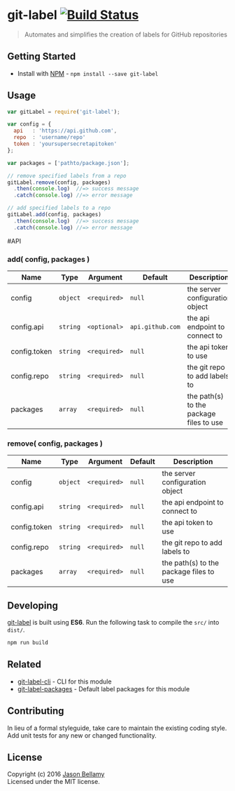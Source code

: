 # git-label [![Build Status](https://travis-ci.org/jasonbellamy/git-label.svg)](https://travis-ci.org/jasonbellamy/git-label)

> Automates and simplifies the creation of labels for GitHub repositories


## Getting Started

- Install with [NPM](https://www.npmjs.org/) - `npm install --save git-label`


## Usage

```javascript
var gitLabel = require('git-label');

var config = {
  api   : 'https://api.github.com',
  repo  : 'username/repo'
  token : 'yoursupersecretapitoken'
};

var packages = ['pathto/package.json'];

// remove specified labels from a repo
gitLabel.remove(config, packages)
  .then(console.log)  //=> success message
  .catch(console.log) //=> error message

// add specified labels to a repo
gitLabel.add(config, packages)
  .then(console.log)  //=> success message
  .catch(console.log) //=> error message
```


#API

### add( config, packages )

Name         | Type     | Argument     | Default          | Description
-------------|----------|--------------|------------------|------------
config       | `object` | `<required>` | `null`           | the server configuration object
config.api   | `string` | `<optional>` | `api.github.com` | the api endpoint to connect to
config.token | `string` | `<required>` | `null`           | the api token to use
config.repo  | `string` | `<required>` | `null`           | the git repo to add labels to
packages     | `array`  | `<required>` | `null`           | the path(s) to the package files to use

### remove( config, packages )

Name         | Type     | Argument     | Default | Description
-------------|----------|--------------|---------|------------
config       | `object` | `<required>` | `null`  | the server configuration object
config.api   | `string` | `<required>` | `null`  | the api endpoint to connect to
config.token | `string` | `<required>` | `null`  | the api token to use
config.repo  | `string` | `<required>` | `null`  | the git repo to add labels to
packages     | `array`  | `<required>` | `null`  | the path(s) to the package files to use


## Developing

[git-label](https://github.com/jasonbellamy/git-label) is built using **ES6**. Run the following task to compile the `src/` into `dist/`.

```bash
npm run build
```


## Related

- [git-label-cli](https://github.com/jasonbellamy/git-label-cli) - CLI for this module
- [git-label-packages](https://github.com/jasonbellamy/git-label-packages) - Default label packages for this module


## Contributing
In lieu of a formal styleguide, take care to maintain the existing coding style. Add unit tests for any new or changed functionality.


## License
Copyright (c) 2016 [Jason Bellamy ](http://jasonbellamy.com)  
Licensed under the MIT license.
